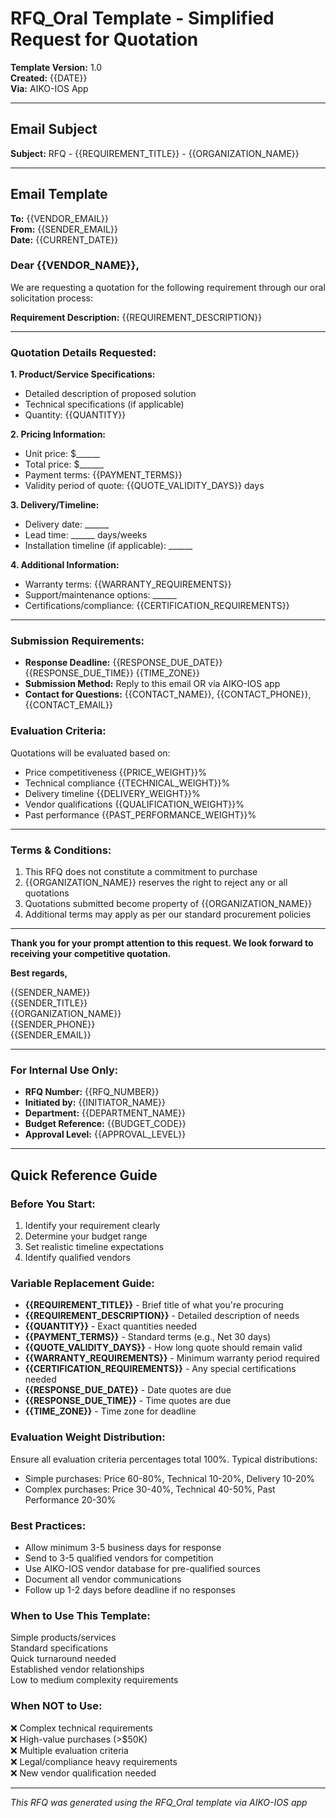 # RFQ_Oral Template - Simplified Request for Quotation

**Template Version:** 1.0  
**Created:** {{DATE}}  
**Via:** AIKO-IOS App  

---

## Email Subject
**Subject:** RFQ - {{REQUIREMENT_TITLE}} - {{ORGANIZATION_NAME}}

---

## Email Template

**To:** {{VENDOR_EMAIL}}  
**From:** {{SENDER_EMAIL}}  
**Date:** {{CURRENT_DATE}}  

### Dear {{VENDOR_NAME}},

We are requesting a quotation for the following requirement through our oral solicitation process:

**Requirement Description:**
{{REQUIREMENT_DESCRIPTION}}

---

### **Quotation Details Requested:**

**1. Product/Service Specifications:**
- Detailed description of proposed solution
- Technical specifications (if applicable)
- Quantity: {{QUANTITY}}

**2. Pricing Information:**
- Unit price: $______
- Total price: $______
- Payment terms: {{PAYMENT_TERMS}}
- Validity period of quote: {{QUOTE_VALIDITY_DAYS}} days

**3. Delivery/Timeline:**
- Delivery date: ______
- Lead time: ______ days/weeks
- Installation timeline (if applicable): ______

**4. Additional Information:**
- Warranty terms: {{WARRANTY_REQUIREMENTS}}
- Support/maintenance options: ______
- Certifications/compliance: {{CERTIFICATION_REQUIREMENTS}}

---

### **Submission Requirements:**

- **Response Deadline:** {{RESPONSE_DUE_DATE}} {{RESPONSE_DUE_TIME}} {{TIME_ZONE}}
- **Submission Method:** Reply to this email OR via AIKO-IOS app
- **Contact for Questions:** {{CONTACT_NAME}}, {{CONTACT_PHONE}}, {{CONTACT_EMAIL}}

### **Evaluation Criteria:**
Quotations will be evaluated based on:
- Price competitiveness {{PRICE_WEIGHT}}%
- Technical compliance {{TECHNICAL_WEIGHT}}%
- Delivery timeline {{DELIVERY_WEIGHT}}%
- Vendor qualifications {{QUALIFICATION_WEIGHT}}%
- Past performance {{PAST_PERFORMANCE_WEIGHT}}%

---

### **Terms & Conditions:**

1. This RFQ does not constitute a commitment to purchase
2. {{ORGANIZATION_NAME}} reserves the right to reject any or all quotations
3. Quotations submitted become property of {{ORGANIZATION_NAME}}
4. Additional terms may apply as per our standard procurement policies

---

**Thank you for your prompt attention to this request. We look forward to receiving your competitive quotation.**

**Best regards,**

{{SENDER_NAME}}  
{{SENDER_TITLE}}  
{{ORGANIZATION_NAME}}  
{{SENDER_PHONE}}  
{{SENDER_EMAIL}}

---

### **For Internal Use Only:**
- **RFQ Number:** {{RFQ_NUMBER}}
- **Initiated by:** {{INITIATOR_NAME}}
- **Department:** {{DEPARTMENT_NAME}}
- **Budget Reference:** {{BUDGET_CODE}}
- **Approval Level:** {{APPROVAL_LEVEL}}

---

## Quick Reference Guide

### **Before You Start:**
1.  Identify your requirement clearly
2.  Determine your budget range
3.  Set realistic timeline expectations
4.  Identify qualified vendors

### **Variable Replacement Guide:**
- **{{REQUIREMENT_TITLE}}** - Brief title of what you're procuring
- **{{REQUIREMENT_DESCRIPTION}}** - Detailed description of needs
- **{{QUANTITY}}** - Exact quantities needed
- **{{PAYMENT_TERMS}}** - Standard terms (e.g., Net 30 days)
- **{{QUOTE_VALIDITY_DAYS}}** - How long quote should remain valid
- **{{WARRANTY_REQUIREMENTS}}** - Minimum warranty period required
- **{{CERTIFICATION_REQUIREMENTS}}** - Any special certifications needed
- **{{RESPONSE_DUE_DATE}}** - Date quotes are due
- **{{RESPONSE_DUE_TIME}}** - Time quotes are due
- **{{TIME_ZONE}}** - Time zone for deadline

### **Evaluation Weight Distribution:**
Ensure all evaluation criteria percentages total 100%. Typical distributions:
- Simple purchases: Price 60-80%, Technical 10-20%, Delivery 10-20%
- Complex purchases: Price 30-40%, Technical 40-50%, Past Performance 20-30%

### **Best Practices:**
- Allow minimum 3-5 business days for response
- Send to 3-5 qualified vendors for competition
- Use AIKO-IOS vendor database for pre-qualified sources
- Document all vendor communications
- Follow up 1-2 days before deadline if no responses

### **When to Use This Template:**
 Simple products/services  
 Standard specifications  
 Quick turnaround needed  
 Established vendor relationships  
 Low to medium complexity requirements  

### **When NOT to Use:**
❌ Complex technical requirements  
❌ High-value purchases (>$50K)  
❌ Multiple evaluation criteria  
❌ Legal/compliance heavy requirements  
❌ New vendor qualification needed  

---

*This RFQ was generated using the RFQ_Oral template via AIKO-IOS app*